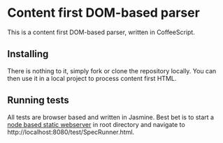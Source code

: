 Content first DOM-based parser
==============================

This is a content first DOM-based parser, written in CoffeeScript.

Installing
----------

There is nothing to it, simply fork or clone the repository locally. You can then use it in a local project to process content first HTML.

Running tests
-------------

All tests are browser based and written in Jasmine. Best bet is to start a [node based static webserver][static] in root directory and navigate to http://localhost:8080/test/SpecRunner.html.

[static]: https://npmjs.org/package/node-static